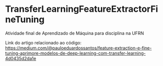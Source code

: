 # TransferLearningFeatureExtractorFineTuning
Atividade final de Aprendizado de Máquina para disciplina na UFRN

Link do artigo relacionado ao código: https://medium.com/@pauloeduardossantos/feature-extraction-e-fine-tuning-aprimore-modelos-de-deep-learning-com-transfer-learning-4d0435d2da1e

